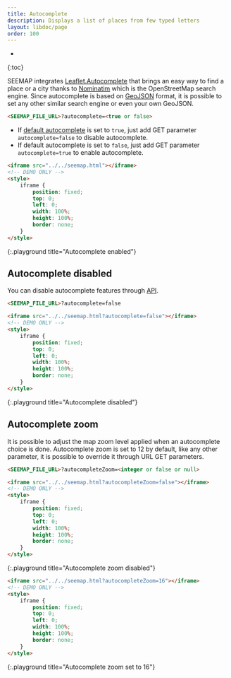 ```yaml
---
title: Autocomplete
description: Displays a list of places from few typed letters
layout: libdoc/page
order: 100
---
```


* 
{:toc}

SEEMAP integrates [Leaflet.Autocomplete](https://github.com/tomik23/Leaflet.Autocomplete) that brings an easy way to find a place or a city thanks to [Nominatim](https://nominatim.openstreetmap.org/ui/search.html) which is the OpenStreetMap search engine. Since autocomplete is based on [GeoJSON](https://geojson.org/) format, it is possible to set any other similar search engine or even your own GeoJSON.

```html
<SEEMAP_FILE_URL>?autocomplete=<true or false>
```

* If [default autocomplete](settings.html) is set to `true`, just add GET parameter `autocomplete=false` to disable autocomplete.
* If default autocomplete is set to `false`, just add GET parameter `autocomplete=true` to enable autocomplete.


```html
<iframe src="../../seemap.html"></iframe>
<!-- DEMO ONLY -->
<style>
    iframe {
        position: fixed;
        top: 0;
        left: 0;
        width: 100%;
        height: 100%;
        border: none;
    }
</style>
```
{:.playground title="Autocomplete enabled"}

## Autocomplete disabled

You can disable autocomplete features through [API](api.html).

```html
<SEEMAP_FILE_URL>?autocomplete=false
```

```html
<iframe src="../../seemap.html?autocomplete=false"></iframe>
<!-- DEMO ONLY -->
<style>
    iframe {
        position: fixed;
        top: 0;
        left: 0;
        width: 100%;
        height: 100%;
        border: none;
    }
</style>
```
{:.playground title="Autocomplete disabled"}

## Autocomplete zoom

It is possible to adjust the map zoom level applied when an autocomplete choice is done. Autocomplete zoom is set to 12 by default, like any other parameter, it is possible to override it through URL GET parameters.

```html
<SEEMAP_FILE_URL>?autocompleteZoom=<integer or false or null>
```

```html
<iframe src="../../seemap.html?autocompleteZoom=false"></iframe>
<!-- DEMO ONLY -->
<style>
    iframe {
        position: fixed;
        top: 0;
        left: 0;
        width: 100%;
        height: 100%;
        border: none;
    }
</style>
```
{:.playground title="Autocomplete zoom disabled"}

```html
<iframe src="../../seemap.html?autocompleteZoom=16"></iframe>
<!-- DEMO ONLY -->
<style>
    iframe {
        position: fixed;
        top: 0;
        left: 0;
        width: 100%;
        height: 100%;
        border: none;
    }
</style>
```
{:.playground title="Autocomplete zoom set to 16"}


